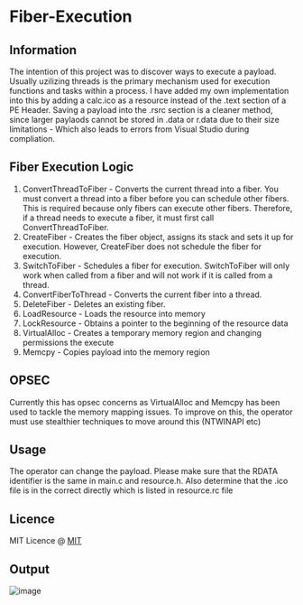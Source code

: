 # Fiber-Execution
## Information
The intention of this project was to discover ways to execute a payload. Usually uzilizing threads is the primary mechanism used for execution functions and tasks within a process. I have added my own implementation into this by adding a calc.ico as a resource instead of the .text section of a PE Header. Saving a payload into the .rsrc section is a cleaner method, since larger paylaods cannot be stored in .data or r.data due to their size limitations - Which also leads to errors from Visual Studio during compliation.

## Fiber Execution Logic
1.  ConvertThreadToFiber - Converts the current thread into a fiber. You must convert a thread into a fiber before you can schedule other fibers. This is required because only fibers can execute other fibers. Therefore, if a thread needs to execute a fiber, it must first call ConvertThreadToFiber.
2.  CreateFiber - Creates the fiber object, assigns its stack and sets it up for execution. However, CreateFiber does not schedule the fiber for execution.
3.  SwitchToFiber - Schedules a fiber for execution. SwitchToFiber will only work when called from a fiber and will not work if it is called from a thread.
4.  ConvertFiberToThread - Converts the current fiber into a thread.
5.  DeleteFiber - Deletes an existing fiber.
6.  LoadResource - Loads the resource into memory
7.  LockResource - Obtains a pointer to the beginning of the resource data
8.  VirtualAlloc - Creates a temporary memory region and changing permissions the execute
9.  Memcpy - Copies payload into the memory region

## OPSEC
Currently this has opsec concerns as VirtualAlloc and Memcpy has been used to tackle the memory mapping issues. To improve on this, the operator must use stealthier techniques to move around this (NTWINAPI etc)

## Usage
The operator can change the payload. Please make sure that the RDATA identifier is the same in main.c and resource.h. Also determine that the .ico file is in the correct directly which is listed in resource.rc file

## Licence
MIT Licence @ [MIT](https://raw.githubusercontent.com/hookthieves/Fiber-Execution/main/LICENCE)

## Output
![image](https://github.com/hookthieves/Fiber-Execution/assets/46670348/cb5bb898-e521-4736-997b-d7455aedc7aa)

